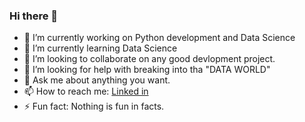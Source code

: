 ### Hi there 👋





- 🔭 I’m currently working on Python development and Data Science  
- 🌱 I’m currently learning  Data Science
- 👯 I’m looking to collaborate on any good devlopment project.
- 🤔 I’m looking for help with breaking into tha "DATA WORLD"
- 💬 Ask me about anything you want.
- 📫 How to reach me: [Linked in](https://www.linkedin.com/in/shubham-srivastava-81a0bb135)
- ⚡ Fun fact: Nothing is fun in facts.


